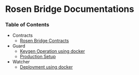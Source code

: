 # Rosen Bridge Documentations

### Table of Contents

* Contracts
  * [Rosen Bridge Contracts](readme/rosen/contracts/contract.md)
* Guard
  * [Keygen Operation using docker](readme/guard/keygen-docker.md)
  * [Production Setup](readme/guard/setup.md)
* Watcher
  * [Deployment using docker](readme/watcher/deploy-docker.md)
